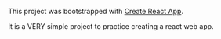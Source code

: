 This project was bootstrapped with [Create React App](https://github.com/facebookincubator/create-react-app).

It is a VERY simple project to practice creating a react web app.
